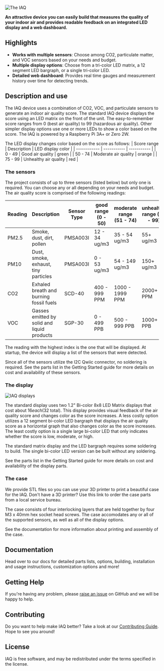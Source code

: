 ![The IAQ](https://raw.githubusercontent.com/balena-io-playground/balena-iaq/master/images/iaq-device-m1.png)

**An attractive device you can easily build that measures the quality of your indoor air and provides readable feedback on an integrated LED display and a web dashboard.**

## Highlights

- **Works with multiple sensors**: Choose among CO2, particulate matter, and VOC sensors based on your needs and budget.
- **Multiple display options**: Choose from a tri-color LED matrix, a 12 segment LED bargraph, or a single tri-color LED.
- **Detailed web dashboard**: Provides real time gauges and measurement history over time for detecting trends. 

## Description and use
The IAQ device uses a combination of CO2, VOC, and particulate sensors to generate an indoor air quality score.  The standard IAQ device displays the score using an LED matrix on the front of the unit. The easy-to-remember score ranges from 0 (best air quality) to 99 (hazardous air quality). Other simpler display options use one or more LEDs to show a color based on the score. The IAQ is powered by a Raspberry Pi 3A+ or Zero 2W.

The LED display changes color based on the score as follows:
| Score range | Description | LED display color | 
| ------------ | ----------- | ----------- |
| 0 - 49 | Good air quality | green |
| 50 - 74 | Moderate air quality | orange |
| 75 - 99 | Unhealthy air quality | red |

### The sensors
The project consists of up to three sensors (listed below) but only one is required. You can choose any or all depending on your needs and budget. The air quality score is comprised of the following readings:

| Reading | Description | Sensor Type | good range (0 - 50) | moderate range (51 - 74) | unhealthy range (75 - 99) |
| ------------ | ----------- | ----------- | ----------- | ----------- | ----------- |
| PM2.5 | Smoke, dust, dirt, pollen | PMSA003I | 12 - 34 ug/m3 | 35 - 54 ug/m3 | 55+ ug/m3 |
| PM10 | Dust, smoke, exhaust, tiny particles | PMSA003I | 0 - 53 ug/m3 | 54 - 149 ug/m3 | 150+ ug/m3 |
| CO2 | Exhaled breath and burning fossil fuels | SCD-40 | 400 - 999 PPM | 1000 - 1999 PPM | 2000+ PPM |
| VOC | Gasses emitted by solid and liquid products  | SGP-30 | 0 - 499 PPB | 500 - 999 PPB | 1000+ PPB |

The reading with the highest index is the one that will be displayed. At startup, the device will display a list of the sensors that were detected.

Since all of the sensors utilize the I2C Qwiic connector, no soldering is required. See the parts list in the Getting Started guide for more details on cost and availability of these sensors.

### The display

![IAQ displays](https://raw.githubusercontent.com/balena-io-playground/balena-iaq/master/images/three-iaq-displays.png)

The standard display uses two 1.2" Bi-color 8x8 LED Matrix displays that cost about $16 each ($32 total). This display provides visual feedback of the air quality score and changes color as the score increases. A less costly option utilizes a 12 segment bi-color LED bargraph that displays the air quality score as a horizontal graph that also changes color as the score increases. The least costly option is a single large bi-color LED that only indicates whether the score is low, moderate, or high.

The standard matrix display and the LED bargraph requires some soldering to build. The single bi-color LED version can be built without any soldering.

See the parts list in the Getting Started guide for more details on cost and availability of the display parts.


### The case

We provide STL files so you can use your 3D printer to print a beautiful case for the IAQ. Don't have a 3D printer? Use this link to order the case parts from a local service bureau.

The case consists of four interlocking layers that are held together by four M3 x 40mm hex socket head screws. The case accomodates any or all of the supported sensors, as well as all of the display options.

See the documentation for more information about printing and assembly of the case.

## Documentation

Head over to our docs for detailed parts lists, options, building, installation and usage instructions, customization options and more!

## Getting Help

If you're having any problem, please [raise an issue](https://github.com/balena-io-playground/balena-iaq/issues/new) on GitHub and we will be happy to help.

## Contributing

Do you want to help make IAQ better? Take a look at our [Contributing Guide](https://sound.balenalabs.io/contributing). Hope to see you around!

## License

IAQ is free software, and may be redistributed under the terms specified in the license.
